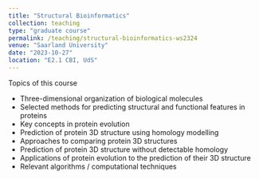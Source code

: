 ```yaml
---
title: "Structural Bioinformatics"
collection: teaching
type: "graduate course"
permalink: /teaching/structural-bioinformatics-ws2324
venue: "Saarland University"
date: "2023-10-27"
location: "E2.1 CBI, UdS"
---
```


Topics of this course
* Three-dimensional organization of biological molecules
* Selected methods for predicting structural and functional features in
proteins
* Key concepts in protein evolution
* Prediction of protein 3D structure using homology modelling
* Approaches to comparing protein 3D structures
* Prediction of protein 3D structure without detectable homology
* Applications of protein evolution to the prediction of their 3D structure
* Relevant algorithms / computational techniques
